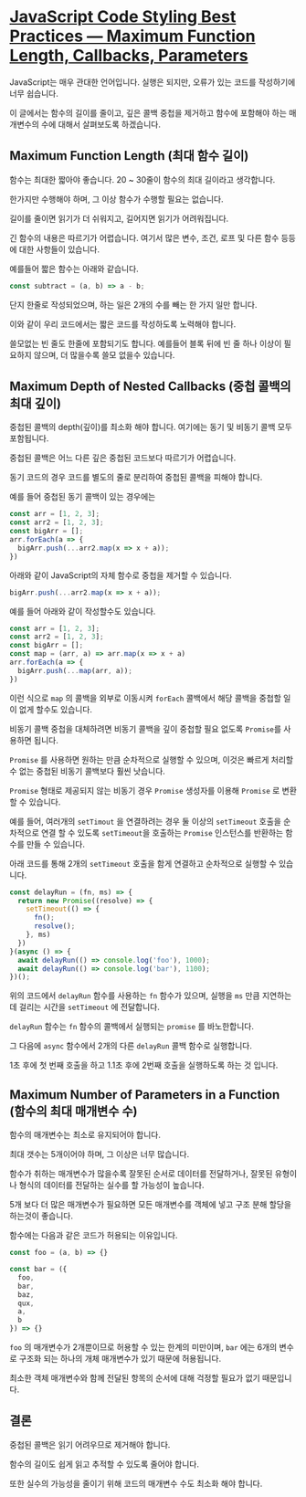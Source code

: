 # [JavaScript Code Styling Best Practices — Maximum Function Length, Callbacks, Parameters](https://medium.com/swlh/javascript-code-styling-best-practices-maximum-function-length-callbacks-parameters-26098e465cd1)

JavaScript는 매우 관대한 언어입니다. 실행은 되지만, 오류가 있는 코드를 작성하기에 너무 쉽습니다.

이 글에서는 함수의 길이를 줄이고, 깊은 콜백 중첩을 제거하고 함수에 포함해야 하는 매개변수의 수에 대해서 살펴보도록 하겠습니다.

## **Maximum Function Length (최대 함수 길이)**

함수는 최대한 짧아야 좋습니다. 20 ~ 30줄이 함수의 최대 길이라고 생각합니다.

한가지만 수행해야 하며, 그 이상 함수가 수행할 필요는 없습니다.

길이를 줄이면 읽기가 더 쉬워지고, 길어지면 읽기가 어려워집니다.

긴 함수의 내용은 따르기가 어렵습니다. 여기서 많은 변수, 조건, 로프 및 다른 함수 등등에 대한 사항들이 있습니다.

예를들어 짧은 함수는 아래와 같습니다.

```jsx
const subtract = (a, b) => a - b;
```

단지 한줄로 작성되었으며, 하는 일은 2개의 수를 빼는 한 가지 일만 합니다.

이와 같이 우리 코드에서는 짧은 코드를 작성하도록 노력해야 합니다.

쓸모없는 빈 줄도 한줄에 포함되기도 합니다. 예를들어 블록 뒤에 빈 줄 하나 이상이 필요하지 않으며, 더 많을수록 쓸모 없을수 있습니다.

## **Maximum Depth of Nested Callbacks (중첩 콜백의 최대 깊이)**

중첩된 콜백의 depth(깊이)를 최소화 해야 합니다. 여기에는 동기 및 비동기 콜백 모두 포함됩니다.

중첩된 콜백은 어느 다른 깊은 중첩된 코드보다 따르기가 어렵습니다.

동기 코드의 경우 코드를 별도의 줄로 분리하여 중첩된 콜백을 피해야 합니다.

예를 들어 중첩된 동기 콜백이 있는 경우에는 

```jsx
const arr = [1, 2, 3];
const arr2 = [1, 2, 3];
const bigArr = [];
arr.forEach(a => {
  bigArr.push(...arr2.map(x => x + a));
})
```

아래와 같이 JavaScript의 자체 함수로 중첩을 제거할 수 있습니다.

```jsx
bigArr.push(...arr2.map(x => x + a));
```

예를 들어 아래와 같이 작성할수도 있습니다.

```jsx
const arr = [1, 2, 3];
const arr2 = [1, 2, 3];
const bigArr = [];
const map = (arr, a) => arr.map(x => x + a)
arr.forEach(a => {
  bigArr.push(...map(arr, a));
})
```

이런 식으로 `map` 의 콜백을 외부로 이동시켜 `forEach` 콜백에서 해당 콜백을 중첩할 일이 없게 할수도 있습니다.

비동기 콜백 중첩을 대체하려면 비동기 콜백을 깊이 중첩할 필요 없도록 `Promise`를 사용하면 됩니다.

`Promise` 를 사용하면 원하는 만큼 순차적으로 실행할 수 있으며, 이것은 빠르게 처리할 수 없는 중첩된 비동기 콜백보다 훨씬 낫습니다.

`Promise` 형태로 제공되지 않는 비동기 경우 `Promise` 생성자를 이용해 `Promise` 로 변환할 수 있습니다.

예를 들어, 여러개의 `setTimout` 을 연결하려는 경우 둘 이상의 `setTimeout` 호출을 순차적으로 연결 할 수 있도록 `setTimeout`을 호출하는 `Promise` 인스턴스를 반환하는 함수를 만들 수 있습니다. 

아래 코드를 통해 2개의 `setTimeout` 호출을 함게 연결하고 순차적으로 실행할 수 있습니다.

```jsx
const delayRun = (fn, ms) => {
  return new Promise((resolve) => {
    setTimeout(() => {
      fn();
      resolve();
    }, ms)
  })
}(async () => {
  await delayRun(() => console.log('foo'), 1000);
  await delayRun(() => console.log('bar'), 1100);
})();
```

위의 코드에서 `delayRun` 함수를 사용하는 `fn` 함수가 있으며, 실행을 `ms` 만큼 지연하는데 걸리는 시간을 `setTimeout` 에 전달합니다.

`delayRun` 함수는 `fn` 함수의 콜백에서 실행되는 `promise` 를 바노한합니다.

그 다음에 `async` 함수에서 2개의 다른 `delayRun` 콜백 함수로 실행합니다.

1초 후에 첫 번째 호출을 하고 1.1초 후에 2번째 호출을 실행하도록 하는 것 입니다.

## **Maximum Number of Parameters in a Function (함수의 최대 매개변수 수)**

함수의 매개변수는 최소로 유지되어야 합니다.

최대 갯수는 5개이어야 하며, 그 이상은 너무 많습니다.

함수가 취하는 매개변수가 많을수록 잘못된 순서로 데이터를 전달하거나, 잘못된 유형이나 형식의 데이터를 전달하는 실수를 할 가능성이 높습니다.

5개 보다 더 많은 매개변수가 필요하면 모든 매개변수를 객체에 넣고 구조 분해 할당을 하는것이 좋습니다.

함수에는 다음과 같은 코드가 허용되는 이유입니다.

```jsx
const foo = (a, b) => {}

const bar = ({
  foo,
  bar,
  baz,
  qux,
  a,
  b
}) => {}
```

`foo` 의 매개변수가 2개뿐이므로 허용할 수 있는 한계의 미만이며, `bar` 에는 6개의 변수로 구조화 되는 하나의 개체 매개변수가 있기 때문에 허용됩니다.

최소한 객체 매개변수와 함께 전달된 항목의 순서에 대해 걱정할 필요가 없기 때문입니다.

## 결론

중첩된 콜백은 읽기 어려우므로 제거해야 합니다.

함수의 길이도 쉽게 읽고 추적할 수 있도록 줄어야 합니다.

또한 실수의 가능성을 줄이기 위해 코드의 매개변수 수도 최소화 해야 합니다.
